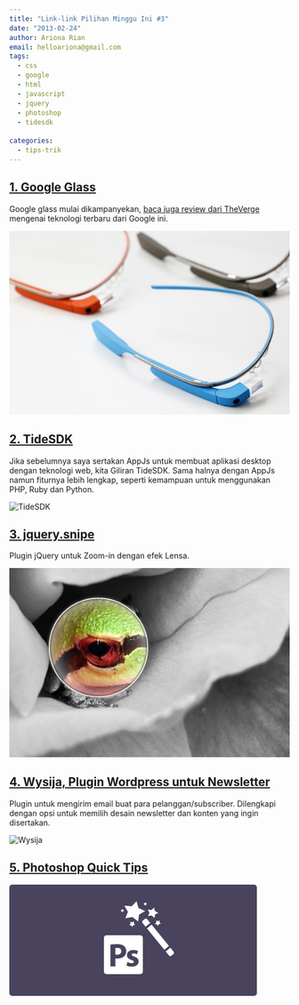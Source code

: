 ```yaml
---
title: "Link-link Pilihan Minggu Ini #3"
date: "2013-02-24"
author: Ariona Rian
email: helloariona@gmail.com
tags: 
  - css
  - google
  - html
  - javascript
  - jquery
  - photoshop
  - tidesdk

categories: 
  - tips-trik
---
```


## [1\. Google Glass](http://google.com/glass)

Google glass mulai dikampanyekan, [baca juga review dari TheVerge](http://www.theverge.com/2013/2/22/4013406/i-used-google-glass-its-the-future-with-monthly-updates) mengenai teknologi terbaru dari Google ini.

![Google Glass](./images/glass.png)

## [2\. TideSDK](http://tidesdk.org)

Jika sebelumnya saya sertakan AppJs untuk membuat aplikasi desktop dengan teknologi web, kita Giliran TideSDK. Sama halnya dengan AppJs namun fiturnya lebih lengkap, seperti kemampuan untuk menggunakan PHP, Ruby dan Python.

![TideSDK](./images/TideSDK%2520-%2520Create%2520multi-platform%2520desktop%2520apps%2520with%2520HTML5%252C%2520CSS3%2520and%2520JavaScript.png)

## [3\. jquery.snipe](http://rayfranco.github.com/jquery.snipe/demos.html)

Plugin jQuery untuk Zoom-in dengan efek Lensa.

![jQuery Snipe](./images/jQuery.Snipe.png)

## [4\. Wysija, Plugin Wordpress untuk Newsletter](http://www.wysija.com/)

Plugin untuk mengirim email buat para pelanggan/subscriber. Dilengkapi dengan opsi untuk memilih desain newsletter dan konten yang ingin disertakan.

![Wysija](./images/Wysija-%2520a%2520Newsletter%2520Plugin%2520for%2520WordPress.png)

## [5\. Photoshop Quick Tips](http://blog.kam88.com/en/adobe-photoshop-quick-tips.html)

![Photoshop Quick Tips](./images/main.png)
